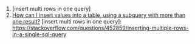  1. [insert multi rows in one query]
 2. [How can I insert values into a table, using a subquery with more than one result?](https://stackoverflow.com/questions/9692319/how-can-i-insert-values-into-a-table-using-a-subquery-with-more-than-one-result)
[insert multi rows in one query]: https://stackoverflow.com/questions/452859/inserting-multiple-rows-in-a-single-sql-query
